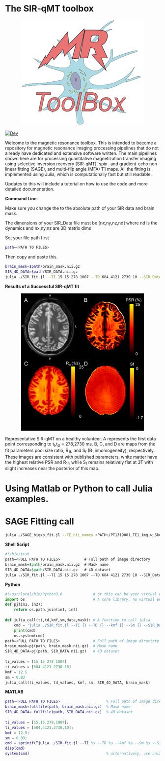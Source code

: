 # The SIR-qMT toolbox

<p align="center">
  <img src="https://github.com/nicksisco1932/The_MRI_toolbox/blob/master/Images/MR_logo_big.png" alt="drawing" width="400"/>
</p>

[![Dev](https://img.shields.io/badge/docs-dev-blue.svg)](https://nicksisco1932.github.io/The_MRI_toolbox/docs)

Welcome to the magnetic resonance toolbox. This is intended to become a repository for magnetic resonance imaging processing pipelines that do not already have dedicated and extensive software written. The main pipelines shown here are for processing quantitative magnetization transfer imaging using selective inversion recovery (SIR-qMT), spin- and gradient-echo non-linear fitting (SAGE), and multi-flip angle (MFA) T1 maps. All the fitting is implemented using Julia, which is computationally fast but still readable.

Updates to this will include a tutorial on how to use the code and more detailed documentation. 


**Command Line**

Make sure you change the <PATH> to the absolute path of your SIR data and brain mask.
  
The dimensions of your SIR_Data file must be [nx,ny,nz,nd] where nd is the dynamics and nx,ny,nz are 3D matrix dims

  Set your file path first
```Bash
path=<PATH TO FILES>
```
  Then copy and paste this.
```Bash
brain_mask=$path/brain_mask.nii.gz
SIR_4D_DATA=$path/SIR_DATA.nii.gz
julia ./SIR_fit.jl --TI 15 15 278 1007 --TD 684 4121 2730 10 --SIR_Data $SIR_4D_DATA --SIR_brainMask $brain_mask --kmf 14.5 --Sm 0.83
```


**Results of a Successful SIR-qMT fit**
<p align="center">
  <img src="https://github.com/nicksisco1932/The_MRI_toolbox/blob/master/Images/Brain_Figure.png" alt="drawing" width="400"/>
</p>
Representative SIR-qMT on a healthy volunteer. A represents the first data point corresponding to t<sub>I</sub>,t<sub>D</sub> = 278,2730 ms. B, C, and D are maps from the fit parameters pool size ratio, R<sub>1f</sub>, and S<sub>f</sub> (B<sub>1</sub> inhomogeneity), respectively. These images are consistent with published parameters, white matter have the highest relative PSR and R<sub>1f</sub>, while S<sub>f</sub> remains relatively flat at 3T with slight increases near the posterior of this map.
  
  
# Using Matlab or Python to call Julia examples.
  

# SAGE Fitting call
```bash
julia ./SAGE_biexp_fit.jl --TE_nii_names <PATH>/PT1319001_TE1_img_w_Skull.nii.gz <PATH>/PT1319001_TE2_img_w_Skull.nii.gz <PATH>/PT1319001_TE3_img_w_Skull.nii.gz <PATH>/PT1319001_TE4_img_w_Skull.nii.gz <PATH>/PT1319001_TE5_img_w_Skull.nii.gz --SAGE_nii_brainMask <PATH>/bPT1319001_preb_mask.nii.gz --echos 7.82 28.8 60.7 81.6 102.6  
```

**Shell Script**
```tcsh
#!/bin/tcsh
path=<FULL PATH TO FILES>           # Full path of image directory
brain_mask=$path/brain_mask.nii.gz  # Mask name
SIR_4D_DATA=$path/SIR_DATA.nii.gz   # 4D dataset
julia ./SIR_fit.jl --TI 15 15 278 1007 --TD 684 4121 2730 10 --SIR_Data $SIR_4D_DATA --SIR_brainMask $brain_mask --kmf 12.5 --Sm 0.83 

```
  
**Python**
```Python
#!/usr/local/bin/Python3.8              # or this can be your virtual environment
import os                               # A core library, no virtual environment needed
def pj(in1, in2):
    return os.path.join(in1, in2)

def julia_call(ti,td,kmf,sm,data,mask): # A function to call julia
    cmd = 'julia ./SIR_fit.jl --TI {} --TD {} --kmf {} --Sm {} --SIR_Data {} --SIR_brainMask {}'.format(ti, td, kmf, sm, data, mask)
    print(cmd)
    os.system(cmd)
path=<FULL PATH TO FILES>               # Full path of image directory
brain_mask=pj(path, brain_mask.nii.gz)  # Mask name
SIR_4D_DATA=pj(path, SIR_DATA.nii.gz)   # 4D dataset

ti_values = [15 15 278 1007]
ti_values = [684 4121 2730 10]
kmf = 12.5
sm = 0.83 
julia_call(ti_values, td_values, kmf, sm, SIR_4D_DATA, brain_mask)
```

**MATLAB**

```MATLAB
path=<FULL PATH TO FILES>                     % Full path of image directory
brain_mask=fullfile(path, brain_mask.nii.gz)  % Mask name
SIR_4D_DATA= fullfile(path, SIR_DATA.nii.gz)  % 4D dataset

ti_values = [15,15,278,1007];
ti_values = [684,4121,2730,10];
kmf = 12.5;
sm = 0.83;
cmd = sprintf(“julia ./SIR_fit.jl --TI %s --TD %s --kmf %s --Sm %s --SIR_Data %s --SIR_brainMask %s”, ti_values, td_values, kmf, sm, SIR_4D_DATA, brain_mask)
disp(cmd)
system(cmd)                                   % alternatively, use unix(cmd)
```


